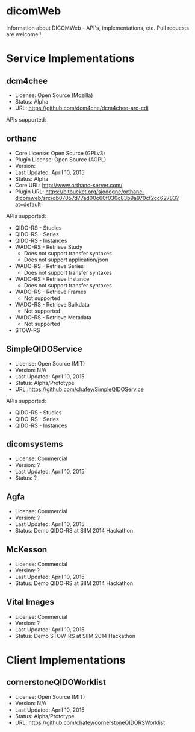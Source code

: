 # dicomWeb
Information about DICOMWeb - API's, implementations, etc.  Pull requests are welcome!!

Service Implementations
=======================

dcm4chee
--------
* License: Open Source (Mozilla)
* Status: Alpha
* URL: https://github.com/dcm4che/dcm4chee-arc-cdi

APIs supported:


orthanc
-------
* Core License: Open Source (GPLv3)
* Plugin License: Open Source (AGPL)
* Version:
* Last Updated: April 10, 2015
* Status: Alpha
* Core URL: http://www.orthanc-server.com/
* Plugin URL: https://bitbucket.org/sjodogne/orthanc-dicomweb/src/db07057d77ad00c60f030c83b9a970cf2cc62783?at=default

APIs supported:

* QIDO-RS - Studies
* QIDO-RS - Series
* QIDO-RS - Instances
* WADO-RS - Retrieve Study
  * Does not support transfer syntaxes
  * Does not support application/json
* WADO-RS - Retrieve Series
  * Does not support transfer syntaxes
* WADO-RS - Retrieve Instance
  * Does not support transfer syntaxes
* WADO-RS - Retrieve Frames
  * Not supported
* WADO-RS - Retrieve Bulkdata
  * Not supported
* WADO-RS - Retrieve Metadata
  * Not supported
* STOW-RS

SimpleQIDOService
-----------------
* License: Open Source (MIT)
* Version: N/A
* Last Updated: April 10, 2015
* Status: Alpha/Prototype
* URL :https://github.com/chafey/SimpleQIDOService

APIs supported:

* QIDO-RS - Studies
* QIDO-RS - Series
* QIDO-RS - Instances

dicomsystems
------------
* License: Commercial
* Version: ?
* Last Updated: April 10, 2015
* Status: ?

Agfa
----
* License: Commercial
* Version: ?
* Last Updated: April 10, 2015
* Status: Demo QIDO-RS at SIIM 2014 Hackathon

McKesson
--------
* License: Commercial
* Version: ?
* Last Updated: April 10, 2015
* Status: Demo QIDO-RS at SIIM 2014 Hackathon

Vital Images
------------
* License: Commercial
* Version: ?
* Last Updated: April 10, 2015
* Status: Demo STOW-RS at SIIM 2014 Hackathon


Client Implementations
=======================

cornerstoneQIDOWorklist
-----------------------
* License: Open Source (MIT)
* Version: N/A
* Last Updated: April 10, 2015
* Status: Alpha/Prototype
* URL: https://github.com/chafey/cornerstoneQIDORSWorklist